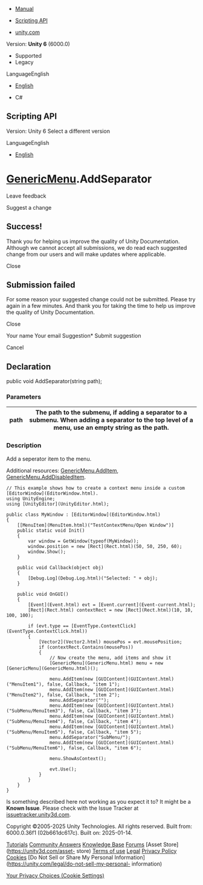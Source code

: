 [ ]()

  * [Manual](../Manual/index.html)
  * [Scripting API](../ScriptReference/index.html)

  * [unity.com](https://unity.com/)

Version: **Unity 6** (6000.0)

  * Supported
  * Legacy

LanguageEnglish

  * [English]()

  * C#

[ ](https://docs.unity3d.com)

## Scripting API

Version: Unity 6 Select a different version

LanguageEnglish

  * [English]()

#  [GenericMenu](GenericMenu.html).AddSeparator

Leave feedback

Suggest a change

## Success!

Thank you for helping us improve the quality of Unity Documentation. Although
we cannot accept all submissions, we do read each suggested change from our
users and will make updates where applicable.

Close

## Submission failed

For some reason your suggested change could not be submitted. Please <a>try
again</a> in a few minutes. And thank you for taking the time to help us
improve the quality of Unity Documentation.

Close

Your name Your email Suggestion* Submit suggestion

Cancel

[ ]()

## Declaration

public void AddSeparator(string path);

### Parameters

path | The path to the submenu, if adding a separator to a submenu. When adding a separator to the top level of a menu, use an empty string as the path.  
---|---  
  
### Description

Add a seperator item to the menu.

Additional resources: [GenericMenu.AddItem](GenericMenu.AddItem.html),
[GenericMenu.AddDisabledItem](GenericMenu.AddDisabledItem.html).

    
    
    // This example shows how to create a context menu inside a custom [EditorWindow](EditorWindow.html).
    using UnityEngine;
    using [UnityEditor](UnityEditor.html);  
      
    public class MyWindow : [EditorWindow](EditorWindow.html)
    {
        [[MenuItem](MenuItem.html)("TestContextMenu/Open Window")]
        public static void Init()
        {
            var window = GetWindow(typeof(MyWindow));
            window.position = new [Rect](Rect.html)(50, 50, 250, 60);
            window.Show();
        }  
      
        public void Callback(object obj)
        {
            [Debug.Log](Debug.Log.html)("Selected: " + obj);
        }  
      
        public void OnGUI()
        {
            [Event](Event.html) evt = [Event.current](Event-current.html);
            [Rect](Rect.html) contextRect = new [Rect](Rect.html)(10, 10, 100, 100);  
      
            if (evt.type == [EventType.ContextClick](EventType.ContextClick.html))
            {
                [Vector2](Vector2.html) mousePos = evt.mousePosition;
                if (contextRect.Contains(mousePos))
                {
                    // Now create the menu, add items and show it
                    [GenericMenu](GenericMenu.html) menu = new [GenericMenu](GenericMenu.html)();  
      
                    menu.AddItem(new [GUIContent](GUIContent.html)("MenuItem1"), false, Callback, "item 1");
                    menu.AddItem(new [GUIContent](GUIContent.html)("MenuItem2"), false, Callback, "item 2");
                    menu.AddSeparator("");
                    menu.AddItem(new [GUIContent](GUIContent.html)("SubMenu/MenuItem3"), false, Callback, "item 3");
                    menu.AddItem(new [GUIContent](GUIContent.html)("SubMenu/MenuItem4"), false, Callback, "item 4");
                    menu.AddItem(new [GUIContent](GUIContent.html)("SubMenu/MenuItem5"), false, Callback, "item 5");
                    menu.AddSeparator("SubMenu/");
                    menu.AddItem(new [GUIContent](GUIContent.html)("SubMenu/MenuItem6"), false, Callback, "item 6");  
      
                    menu.ShowAsContext();  
      
                    evt.Use();
                }
            }
        }
    }
    

Is something described here not working as you expect it to? It might be a
**Known Issue**. Please check with the Issue Tracker at
[issuetracker.unity3d.com](https://issuetracker.unity3d.com).

Copyright ©2005-2025 Unity Technologies. All rights reserved. Built from:
6000.0.36f1 (02b661dc617c). Built on: 2025-01-14.

[Tutorials](https://unity3d.com/learn) [Community
Answers](https://answers.unity3d.com) [Knowledge
Base](https://support.unity3d.com/hc/en-us)
[Forums](https://forum.unity3d.com) [Asset Store](https://unity3d.com/asset-
store) [Terms of use](https://docs.unity3d.com/Manual/TermsOfUse.html)
[Legal](https://unity.com/legal) [Privacy
Policy](https://unity.com/legal/privacy-policy)
[Cookies](https://unity.com/legal/cookie-policy) [Do Not Sell or Share My
Personal Information](https://unity.com/legal/do-not-sell-my-personal-
information)

[Your Privacy Choices (Cookie Settings)](javascript:void\(0\);)

